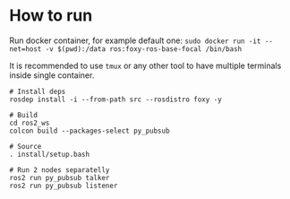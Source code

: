 # How to run

Run docker container, for example default one:
`sudo docker run -it --net=host -v $(pwd):/data ros:foxy-ros-base-focal /bin/bash`

It is recommended to use `tmux` or any other tool to have multiple terminals inside single container.

```
# Install deps
rosdep install -i --from-path src --rosdistro foxy -y

# Build
cd ros2_ws
colcon build --packages-select py_pubsub

# Source
. install/setup.bash

# Run 2 nodes separatelly
ros2 run py_pubsub talker
ros2 run py_pubsub listener
```